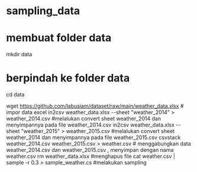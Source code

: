 # sampling_data
# membuat folder data
mkdir data

# berpindah ke folder data
cd data 

wget https://github.com/labusiam/dataset/raw/main/weather_data.xlsx # impor data excel
in2csv weather_data.xlsx --sheet "weather_2014" > weather_2014.csv #melalukan convert sheet weather_2014 dan menyimpannya pada file weather_2014.csv
in2csv weather_data.xlsx --sheet "weather_2015" > weather_2015.csv #melalukan convert sheet weather_2014 dan menyimpannya pada file weather_2015.csv
csvstack weather_2014.csv weather_2015.csv > weather.csv # menggabungkan data weather_2014.csv dan weather_2015.csv , menyimpan dengan nama weather.csv
rm weather_data.xlsx #menghapus file 
cat weather.csv | sample -r 0.3 > sample_weather.cs #melakukan sampling 
